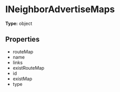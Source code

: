 # INeighborAdvertiseMaps


**Type:** object

## Properties
* routeMap
* name
* links
* existRouteMap
* id
* existMap
* type
